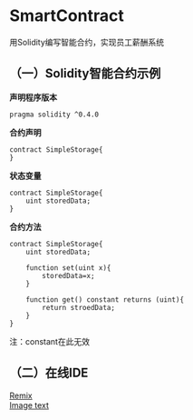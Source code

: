 # SmartContract
用Solidity编写智能合约，实现员工薪酬系统  

## （一）Solidity智能合约示例
**声明程序版本**
```solidity
pragma solidity ^0.4.0
```
**合约声明**
```solidity
contract SimpleStorage{
}
```

**状态变量**
```solidity
contract SimpleStorage{
    uint storedData;
}
```

**合约方法**
```solidity
contract SimpleStorage{
    uint storedData;
    
    function set(uint x){
        storedData=x;
    }
    
    function get() constant returns (uint){
        return stroedData;
    }
}
```
注：constant在此无效

## （二）在线IDE  
[Remix](http://remix.ethereum.org)  
[Image text](https://github.com/NOVA-QY/SmartContract/blob/master/img-folder/1.png)
